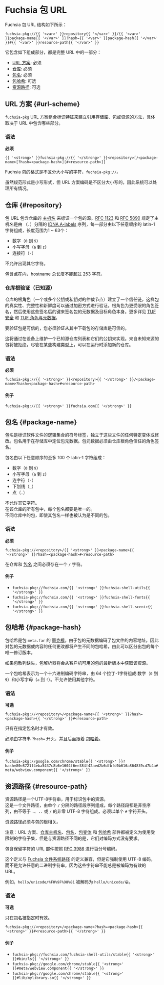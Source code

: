 <!-- # Fuchsia package URLs

A Fuchsia package URL looks like the following:

```
fuchsia-pkg://{{ '<var>' }}repository{{ '</var>' }}/{{ '<var>' }}package-name{{ '</var>' }}?hash={{ '<var>' }}package-hash{{ '</var>' }}#{{ '<var>' }}resource-path{{ '</var>' }}
``` -->

# Fuchsia 包 URL

Fuchsia 包 URL 结构如下所示：

```
fuchsia-pkg://{{ '<var>' }}repository{{ '</var>' }}/{{ '<var>' }}package-name{{ '</var>' }}?hash={{ '<var>' }}package-hash{{ '</var>' }}#{{ '<var>' }}resource-path{{ '</var>' }}
```

<!-- It consists of the following components, which form the full package URL:

* [URL scheme](#url-scheme): Required
* [Repository](#repository): Required
* [Package name](#package-name): Required
* [Package hash](#package-hash): Optional
* [Resource path](#resource-path): Optional -->

它包含如下组成部分，都是完整 URL 中的一部分：

* [URL 方案](#url-scheme): 必须
* [仓库](#repository): 必须
* [包名](#package-name): 必须
* [包哈希](#package-hash): 可选
* [资源路径](#resource-path): 可选

<!-- ## URL scheme {#url-scheme}

The `fuchsia-pkg` URL scheme combines identifying characteristics to
establish a means for referring to a repository, a package, or a
resource, depending on which parts are included. -->

## URL 方案 {#url-scheme}

`fuchsia-pkg` URL 方案组合标识特征来建立引用存储库、包或资源的方法，具体取决于 URL 中包含哪些部分。

<!-- ### Syntax

**Required**

```
{{ '<strong>' }}fuchsia-pkg://{{ '</strong>' }}<repository>[/<package-name>[?hash=<package-hash>][#<resource-path>]]
```

The scheme of a Fuchsia package are the case-insensitive characters, `fuchsia-pkg://`.

Although the canonical form is lower-case, URL scheme encoding is case-insensitive therefore
the system handles all cases. -->

### 语法

**必须**

```
{{ '<strong>' }}fuchsia-pkg://{{ '</strong>' }}<repository>[/<package-name>[?hash=<package-hash>][#<resource-path>]]
```

Fuchsia 包的格式是不区分大小写的字符，`fuchsia-pkg://`。  

虽然规范形式是小写形式，但 URL 方案编码是不区分大小写的，因此系统可以处理所有情况。

<!-- ## Repository {#repository}

The package URL contains a repository [hostname] to identify the package's
source. [RFC 1123] and [RFC 5890] specified that a hostname is a sequence of dot
(`.`)-delimited [IDNA A-labels], each of which consists of 1 to 63 of the
following latin-1 characters in any order:

* Digits (`0` to `9`)
* Lower-case letters (`a` to `z`)
* Hyphen (`-`)

No other characters are permitted.

The total maximum length of a hostname is 253 characters including the dots. -->

## 仓库 {#repository}

包 URL 包含仓库的 [主机名] 来标识一个包的源。[RFC 1123] 和 [RFC 5890] 规定了主机名是由 （`.`）分隔的 [IDNA A-labels] 序列，每一部分由以下任意顺序的 latin-1 字符组成，长度范围为1 ~ 63个：

* 数字（`0` 到 `9`）
* 小写字母（`a` 到 `z`）
* 连接符（`-`）

不允许出现其它字符。  

包含点在内，hostname 总长度不能超过 253 字符。

<!-- ### Repository root verification (known sources)

The repository's root role (a quorum of one or more public or private key pairs)
establishes a chain of trust such that package authenticity, integrity, and
freshness can be verified cryptographically. The root role signs keys for more
limited roles which are then used to sign package metadata and the targets
themselves. See [TUF Security][TUF Security] and
[TUF roles and metadata][TUF METADATA] for more details. -->

### 仓库根验证（已知源）

仓库的根角色（一个或多个公钥或私钥对的仲裁节点）建立了一个信任链，这样包的真实性、完整性和新鲜度可以通过加密方式进行验证。根角色为更受限的角色签名，然后使用这些签名后的键来签名包的元数据及目标角色本身。更多详见 [TUF 安全][TUF Security] 和 [TUF 角色与元数据][TUF METADATA]。

<!-- To verify that a package is authentic, you must verify that the repository
from which it is being downloaded is authentic. -->

要验证包是可信的，您必须验证从其中下载包的存储库是可信的。

<!-- This will be implemented by maintaining a list of known source repositories
with their public keys on the device. Packages from unknown sources will
be rejected, although, on certain build types, new repositories can be added
at runtime. -->

这将通过在设备上维护一个已知源仓库列表和它们的公钥来实现。来自未知来源的包将被拒绝，尽管在某些构建类型上，可以在运行时添加新的仓库。

<!-- ### Syntax -->

### 语法

<!-- **Required** -->

**必须**

```
fuchsia-pkg://{{ '<strong>' }}<repository>{{ '</strong>' }}/<package-name>?hash=<package-hash>#<resource-path>
```

<!-- #### Examples -->

#### 例子

`fuchsia-pkg://{{ '<strong>' }}fuchsia.com{{ '</strong>' }}`

<!-- ## Package name {#package-name}

A package name is a symbolic label that identifies a logical collection of
software artifacts (files), independent of any particular variant or revision
of those artifacts. The package name is used to locate package metadata within
a repository. Package metadata must be signed by a role which is trusted by
the repository root. -->

## 包名 {#package-name}

包名是标识软件文件的逻辑集合的符号标签，独立于这些文件的任何特定变体或修改。包名用于在存储库中定位包元数据。包元数据必须由仓库根角色信任的角色签名。

<!-- A package name consists of a sequence of up to 100 of the following latin-1
characters in any order:

* Digits (`0` to `9`)
* Lower-case letters (`a` to `z`)
* Hyphen (`-`)
* Underscore (`_`)
* Period (`.`) -->

包名由以下任意顺序的至多 100 个 latin-1 字符组成：

* 数字（`0` 到 `9`）
* 小写字母（`a` 到 `z`）
* 连字符（`-`）
* 下划线（`_`）
* 点（`.`）

<!-- No other characters are permitted.

Each package name must be unique among all packages in a repository.
Packages within different repositories are considered distinct even
if they have the same name. -->

不允许其它字符。  
在该仓库的所有包中，每个包名都要是唯一的。  
不同仓库中的包，即使其包名一样也被认为是不同的包。  

<!-- ### Syntax

**Required**

```
fuchsia-pkg://<repository>/{{ '<strong>' }}<package-name>{{ '</strong>' }}?hash=<package-hash>#<resource-path>
```

There must be a single `/` character between the repository and [package name](#package-name). -->

### 语法

**必须**

```
fuchsia-pkg://<repository>/{{ '<strong>' }}<package-name>{{ '</strong>' }}?hash=<package-hash>#<resource-path>
```

在仓库和 [包名](#package-name) 之间必须存在一个 `/` 字符。

<!-- #### Examples -->

#### 例子

* `fuchsia-pkg://fuchsia.com/{{ '<strong>' }}fuchsia-shell-utils{{ '</strong>' }}`
* `fuchsia-pkg://fuchsia.com/{{ '<strong>' }}fuchsia-shell-fonts{{ '</strong>' }}`
* `fuchsia-pkg://fuchsia.com/{{ '<strong>' }}fuchsia-shell-scenic{{ '</strong>' }}`

<!-- ## Package hash {#package-hash}

A package hash is the [merkleroot] of the package's meta.far.  Because the
package's metadata encodes the content addresses of the package's files, any
changes to the package's metadata or content will produce a different package
hash, thereby making it possible to distinguish each unique revision of the
package. -->

## 包哈希 {#package-hash}

包哈希是包 `meta.far` 的 [墨克根]。由于包的元数据编码了包文件的内容地址，因此对包的元数据或内容的任何更改都将产生不同的包哈希，由此可以区分出包的每个唯一修订版本。

<!-- If the package hash is missing, the package resolver fetches the resources
from the newest revision of the package available to the client. -->

如果包散列缺失，包解析器将会从客户机可用的包的最新版本中获取该资源。

<!-- A package hash is represented as a hex-encoded string consisting of exactly 64
of the following latin-1 characters: digits (`0` to `9`) and lower-case letters
(`a` to `f`).  No other characters are permitted. -->

一个包哈希表示为一个十六进制编码字符串，由 64 个拉丁-1字符组成:数字（`0` 到 `9`）和小写字母（`a` 到 `f`）。不允许使用其他字符。

<!-- ### Syntax

**Optional**

```
fuchsia-pkg://<repository>/<package-name>{{ '<strong>' }}?hash=<package-hash>{{ '</strong>' }}#<resource-path>
```

Only valid if a package name is specified.

Must begin with the string `?hash=` followed by the [package hash](#package-hash). -->

### 语法

**可选**

```
fuchsia-pkg://<repository>/<package-name>{{ '<strong>' }}?hash=<package-hash>{{ '</strong>' }}#<resource-path>
```

只有在指定包名时才有效。  

必须由字符串 `?hash=` 开头，并且后面跟着 [包哈希](#package-hash)。

<!-- #### Examples -->

#### 例子

`fuchsia-pkg://google.com/chrome/stable{{ '<strong>' }}?hash=80e8721f4eba5437c8b6e1604f6ee384f42aed2b6dfbfd0b616a864839cd7b4a#meta/webview.component{{ '</strong>' }}`

<!-- ## Resource path {#resource-path}

A resource path is a UTF-8 string that identifies a resource within a package.
This is a file path, consisting of a sequence of single `/` delimited
path segments, each of which is a non-empty sequence of non-zero UTF-8
characters not equal to `.`, `..`, or `/`. Must begin with single `#` character. -->

## 资源路径 {#resource-path}

资源路径是一个UTF-8字符串，用于标识包中的资源。  
这是一个文件路径，由单个 `/` 分隔的路径段序列组成，每个路径段都是非空序列，由不等于 `.`、`..` 或 `/` 的非零 UTF-8 字符组成。必须以单个 `#` 字符开头。

<!-- This must be relative to the root of the package.

Note: The scheme, [repository hostname](#repository-hostname),
[package name](#package-name), [package variant](#package-variant), and [package
hash](#package-hash) components are all defined to use a restricted subset of
characters, none of which require encoding, unlike the resource path. -->

资源路径必须与包的根相关。

注意：URL 方案、[仓库主机名](#repository-hostname)、[包名](#package-name)、[包变体](#package-variant) 和 [包哈希](#package-hash) 部件都被定义为使用受限制的字符子集，但是与资源路径不同的是，它们对编码方式没有要求。

<!-- URL components containing reserved characters are percent-encoded according to
[RFC 3986]. This definition is compatible with the definition of [Fuchsia filesystem paths]
but it imposes a UTF-8 encoding rather than admitting arbitrary binary strings
since such strings cannot always be encoded as valid URLs.

For example, `hello/unicode/%F0%9F%98%81` decodes to `hello/unicode/😁`. -->

包含保留字符的 URL 部件按照 [RFC 3986] 进行百分号编码。

这个定义与 [Fuchsia 文件系统路径] 的定义兼容，但是它强制使用 UTF-8 编码，而不是允许任意的二进制字符串，因为这些字符串不能总是被编码为有效的 URL。

例如，`hello/unicode/%F0%9F%98%81` 被解码为 `hello/unicode/😁`。

<!-- ### Syntax

**Optional**

Only valid if a package was specified. -->

### 语法

**可选**

只在包名被指定时有效。

```
fuchsia-pkg://<repository>/<package-name>?hash=<package-hash>{{ '<strong>' }}#<resource-path>{{ '</strong>' }}
```

<!-- #### Examples -->

#### 例子

* `fuchsia-pkg://fuchsia.com/fuchsia-shell-utils/stable{{ '<strong>' }}#bin/ls{{ '</strong>' }}`
* `fuchsia-pkg://google.com/chrome/stable{{ '<strong>' }}#meta/webview.component{{ '</strong>' }}`
* `fuchsia-pkg://google.com/chrome/stable{{ '<strong>' }}#lib/mylibrary.so{{ '</strong>' }}`

<!--xrefs-->
[TUF Specification]: https://github.com/theupdateframework/specification/blob/HEAD/tuf-spec.md#4-document-formats
[TUF Security]: https://theupdateframework.github.io/security.html
[TUF Metadata]: https://theupdateframework.github.io/metadata.html
[hostname]: https://en.wikipedia.org/wiki/Hostname
[RFC 1123]: https://tools.ietf.org/html/rfc1123
[RFC 5890]: https://tools.ietf.org/html/rfc5890
[IDNA A-labels]: https://tools.ietf.org/html/rfc5890#section-2.3.2.1
[Fuchsia filesystem paths]: /docs/concepts/process/namespaces.md#object-relative-path-expressions
[RFC 3986]: https://tools.ietf.org/html/rfc3986#page-11
[merkleroot]: /docs/concepts/packages/merkleroot.md

[TUF Specification]: https://github.com/theupdateframework/specification/blob/HEAD/tuf-spec.md#4-document-formats
[TUF 安全]: https://theupdateframework.github.io/security.html
[TUF 元数据]: https://theupdateframework.github.io/metadata.html
[主机名]: https://en.wikipedia.org/wiki/Hostname
[RFC 1123]: https://tools.ietf.org/html/rfc1123
[RFC 5890]: https://tools.ietf.org/html/rfc5890
[IDNA A-labels]: https://tools.ietf.org/html/rfc5890#section-2.3.2.1
[Fuchsia 文件系统路径]: /docs/concepts/process/namespaces.md#object-relative-path-expressions
[RFC 3986]: https://tools.ietf.org/html/rfc3986#page-11
[墨克根]: /docs/concepts/packages/merkleroot.md

